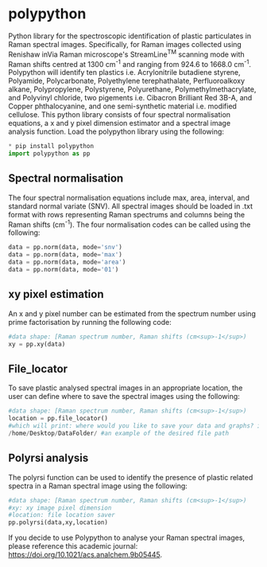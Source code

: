 # polypython
Python library for the spectroscopic identification of plastic particulates in Raman spectral images. Specifically, for Raman images collected using Renishaw inVia Raman microscope's StreamLine<sup>TM</sup> scanning mode with Raman shifts centred at 1300 cm<sup>-1</sup> and ranging from 924.6 to 1668.0 cm<sup>-1</sup>. Polypython will identify ten plastics i.e. Acrylonitrile butadiene styrene, Polyamide, Polycarbonate, Polyethylene terephathalate, Perfluoroalkoxy alkane, Polypropylene, Polystyrene, Polyurethane, Polymethylmethacrylate, and Polyvinyl chloride, two pigements i.e. Cibacron Brilliant Red 3B-A, and Copper phthalocyanine, and one semi-synthetic material i.e. modified cellulose. This python library consists of four spectral normalisation equations, a x and y pixel dimension estimator and a spectral image analysis function. Load the polypython library using the following:

```python
* pip install polypython
import polypython as pp
```
## Spectral normalisation
The four spectral normalisation equations include max, area, interval, and standard normal variate (SNV). All spectral images should be loaded in .txt format with rows representing Raman spectrums and columns being the Raman shifts (cm<sup>-1</sup>). The four normalisation codes can be called using the following:

```python
data = pp.norm(data, mode='snv')
data = pp.norm(data, mode='max')
data = pp.norm(data, mode='area')
data = pp.norm(data, mode='01')
```

## xy pixel estimation
An x and y pixel number can be estimated from the spectrum number using prime factorisation by running the following code:
```python
#data shape: [Raman spectrum number, Raman shifts (cm<sup>-1</sup>)
xy = pp.xy(data)
```

## File_locator
To save plastic analysed spectral images in an appropriate location, the user can define where to save the spectral images using the following:
```python
#data shape: [Raman spectrum number, Raman shifts (cm<sup>-1</sup>)
location = pp.file_locator()
#which will print: where would you like to save your data and graphs? i.e. "/home/Desktop/DataFolder" 
/home/Desktop/DataFolder/ #an example of the desired file path
```

## Polyrsi analysis
The polyrsi function can be used to identify the presence of plastic related spectra in a Raman spectral image using the following:
```python
#data shape: [Raman spectrum number, Raman shifts (cm<sup>-1</sup>)
#xy: xy image pixel dimension
#location: file location saver
pp.polyrsi(data,xy,location)
```

If you decide to use Polypython to analyse your Raman spectral images, please reference this academic journal: https://doi.org/10.1021/acs.analchem.9b05445.

